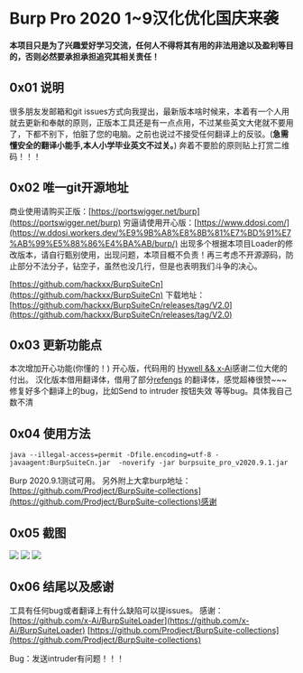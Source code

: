 # Burp Pro 2020 1~9汉化优化国庆来袭

**本项目只是为了兴趣爱好学习交流，任何人不得将其有用的非法用途以及盈利等目的，否则必然要承担承担追究其相关责任！**

## 0x01 说明
很多朋友发邮箱和git issues方式向我提出，最新版本啥时候来，本着有一个人用就去更新和奉献的原则，正版本工具还是有一点点用，不过某些英文大佬就不要用了，下都不别下，怕脏了您的电脑。之前也说过不接受任何翻译上的反驳。(**急需懂安全的翻译小能手,本人小学毕业英文不过关。**)
奔着不要脸的原则贴上打赏二维码！！！
![]()
## 0x02 唯一git开源地址
商业使用请购买正版：[https://portswigger.net/burp](https://portswigger.net/burp)
穷逼请使用开心版：[https://www.ddosi.com/](https://w.ddosi.workers.dev/%E9%9B%A8%E8%8B%81%E7%BD%91%E7%AB%99%E5%88%86%E4%BA%AB/burp/)
出现多个根据本项目Loader的修改版本，请自行甄别使用，出现问题，本项目概不负责！再三考虑不开源源码，防止部分不法分子，钻空子，虽然也没几行，但是也表明我们斗争的决心。

[https://github.com/hackxx/BurpSuiteCn](https://github.com/hackxx/BurpSuiteCn)
下载地址：[https://github.com/hackxx/BurpSuiteCn/releases/tag/V2.0](https://github.com/hackxx/BurpSuiteCn/releases/tag/V2.0)

## 0x03 更新功能点
本次增加开心功能(你懂的！)
开心版，代码用的 [Hywell && x-Ai](https://github.com/x-Ai/BurpSuiteLoader)感谢二位大佬的付出。
汉化版本借用翻译体，借用了部分[refengs](https://github.com/refengs/BurpSuiteCn-myself) 的翻译体，感觉超棒很赞~~~
修复好多个翻译上的bug，比如Send to intruder 按钮失效
等等bug。具体我自己数不清


## 0x04 使用方法

    java --illegal-access=permit -Dfile.encoding=utf-8 -javaagent:BurpSuiteCn.jar  -noverify -jar burpsuite_pro_v2020.9.1.jar

Burp 2020.9.1测试可用。
另外附上大拿burp地址：[https://github.com/Prodject/BurpSuite-collections](https://github.com/Prodject/BurpSuite-collections)感谢

## 0x05 截图
![](leanote://file/getImage?fileId=5f7b4d903801141c76000001)
![](leanote://file/getImage?fileId=5f7b4dd73801141c76000002)
![](leanote://file/getImage?fileId=5f7b4df83801141c76000003)


## 0x06 结尾以及感谢
工具有任何bug或者翻译上有什么缺陷可以提issues。
感谢：[https://github.com/x-Ai/BurpSuiteLoader](https://github.com/x-Ai/BurpSuiteLoader)
[https://github.com/Prodject/BurpSuite-collections](https://github.com/Prodject/BurpSuite-collections)

Bug：发送intruder有问题！！！

